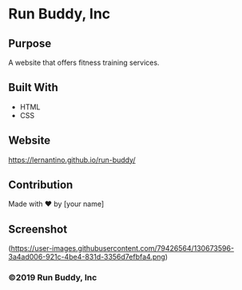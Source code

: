# Run Buddy, Inc

## Purpose
A website that offers fitness training services. 

## Built With
* HTML
* CSS

## Website
https://lernantino.github.io/run-buddy/

## Contribution
Made with ❤️ by [your name]

## Screenshot
(https://user-images.githubusercontent.com/79426564/130673596-3a4ad006-921c-4be4-831d-3356d7efbfa4.png)
### ©️2019 Run Buddy, Inc 
